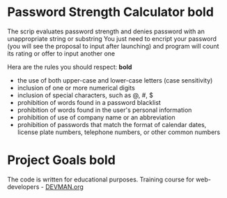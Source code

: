 # Password Strength Calculator **bold**

The scrip evaluates password strength and denies password with an unappropriate string or substring
You just need to encript your password (you will see the proposal to input after launching) and program
will count its rating or offer to input another one

Hera are the rules you should respect: **bold**

* the use of both upper-case and lower-case letters (case sensitivity)
* inclusion of one or more numerical digits
* inclusion of special characters, such as @, #, $
* prohibition of words found in a password blacklist
* prohibition of words found in the user's personal information
* prohibition of use of company name or an abbreviation
* prohibition of passwords that match the format of calendar dates, license plate numbers, telephone numbers, or other common numbers



# Project Goals **bold**

The code is written for educational purposes. Training course for web-developers - [DEVMAN.org](https://devman.org)
